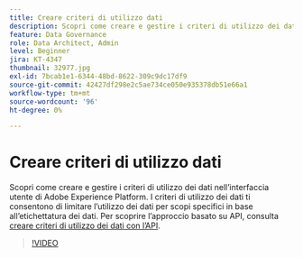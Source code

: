 ```yaml
---
title: Creare criteri di utilizzo dati
description: Scopri come creare e gestire i criteri di utilizzo dei dati nell’interfaccia utente di Adobe Experience Platform. I criteri di utilizzo dei dati ti consentono di limitare l’utilizzo dei dati per scopi specifici in base all’etichettatura dei dati.
feature: Data Governance
role: Data Architect, Admin
level: Beginner
jira: KT-4347
thumbnail: 32977.jpg
exl-id: 7bcab1e1-6344-48bd-8622-309c9dc17df9
source-git-commit: 42427df298e2c5ae734ce050e935378db51e66a1
workflow-type: tm+mt
source-wordcount: '96'
ht-degree: 0%

---
```


# Creare criteri di utilizzo dati

Scopri come creare e gestire i criteri di utilizzo dei dati nell’interfaccia utente di Adobe Experience Platform. I criteri di utilizzo dei dati ti consentono di limitare l’utilizzo dei dati per scopi specifici in base all’etichettatura dei dati. Per scoprire l’approccio basato su API, consulta [creare criteri di utilizzo dei dati con l’API](https://experienceleague.adobe.com/docs/experience-platform/data-governance/policies/create.html).

>[!VIDEO](https://video.tv.adobe.com/v/32977?quality=12&learn=on)